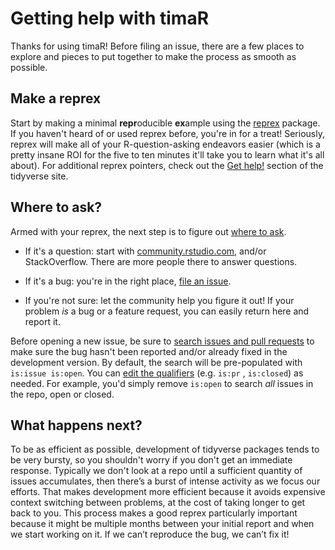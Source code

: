 # Getting help with timaR

Thanks for using timaR!
Before filing an issue, there are a few places to explore and pieces to put together to make the process as smooth as possible.

## Make a reprex

Start by making a minimal **repr**oducible **ex**ample using the  [reprex](https://reprex.tidyverse.org/) package. 
If you haven't heard of or used reprex before, you're in for a treat!
Seriously, reprex will make all of your R-question-asking endeavors easier 
(which is a pretty insane ROI for the five to ten minutes it'll take you to learn what it's all about). 
For additional reprex pointers, check out the [Get help!](https://www.tidyverse.org/help/) section of the tidyverse site.

## Where to ask?

Armed with your reprex, the next step is to figure out [where to ask](https://www.tidyverse.org/help/#where-to-ask).

* If it's a question: start with [community.rstudio.com](https://community.rstudio.com/), and/or StackOverflow. 
  There are more people there to answer questions.

* If it's a bug: you're in the right place, [file an issue](https://github.com/taxonomicallyinformedannotation/tima-r/issues/new).

* If you're not sure: let the community help you figure it out!
  If your problem _is_ a bug or a feature request, you can easily return here and report it.

Before opening a new issue, be sure to [search issues and pull requests](https://github.com/taxonomicallyinformedannotation/tima-r/issues) 
to make sure the bug hasn't been reported and/or already fixed in the development version. 
By default, the search will be pre-populated with `is:issue is:open`. 
You can [edit the qualifiers](https://docs.github.com/en/search-github/searching-on-github/searching-issues-and-pull-requests)  (e.g. `is:pr`
, `is:closed`) as needed. 
For example, you'd simply remove `is:open` to search _all_ issues in the repo, open or closed.

## What happens next?

To be as efficient as possible, development of tidyverse packages tends to be very bursty, 
so you shouldn't worry if you don't get an immediate response.
Typically we don't look at a repo until a sufficient quantity of issues accumulates,
then there’s a burst of intense activity as we focus our efforts. 
That makes development more efficient because it avoids expensive context switching between problems, 
at the cost of taking longer to get back to you. 
This process makes a good reprex particularly important because it might be multiple months between your initial report and when we start
working on it. 
If we can’t reproduce the bug, we can’t fix it!
